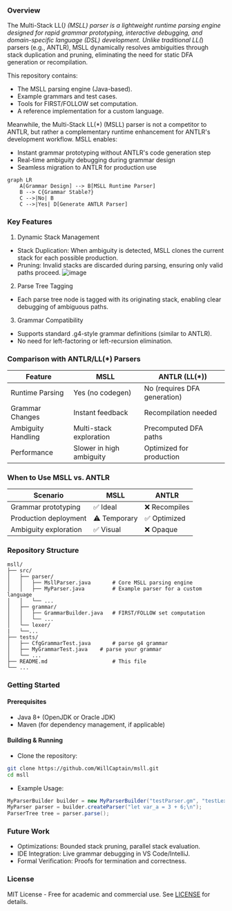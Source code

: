 ### Overview
The Multi-Stack LL(*) (MSLL) parser is a lightweight runtime parsing engine designed for rapid grammar prototyping, interactive debugging, and domain-specific language (DSL) development. Unlike traditional LL(*) parsers (e.g., ANTLR), MSLL dynamically resolves ambiguities through stack duplication and pruning, eliminating the need for static DFA generation or recompilation.

This repository contains:
- The MSLL parsing engine (Java-based).
- Example grammars and test cases.
- Tools for FIRST/FOLLOW set computation.
- A reference implementation for a custom language.

Meanwhile, the Multi-Stack LL(*) (MSLL) parser is not a competitor to ANTLR, but rather a complementary runtime enhancement for ANTLR's development workflow. MSLL enables:
- Instant grammar prototyping without ANTLR's code generation step
- Real-time ambiguity debugging during grammar design
- Seamless migration to ANTLR for production use

````mermaid
graph LR
    A[Grammar Design] --> B[MSLL Runtime Parser]
    B --> C{Grammar Stable?}
    C -->|No| B
    C -->|Yes| D[Generate ANTLR Parser]
````
### Key Features
1. Dynamic Stack Management
- Stack Duplication: When ambiguity is detected, MSLL clones the current stack for each possible production.
- Pruning: Invalid stacks are discarded during parsing, ensuring only valid paths proceed.
![image](https://github.com/user-attachments/assets/3273464d-910f-4620-8245-fb77e03bc701)


2. Parse Tree Tagging
- Each parse tree node is tagged with its originating stack, enabling clear debugging of ambiguous paths.

3. Grammar Compatibility
- Supports standard .g4-style grammar definitions (similar to ANTLR).
- No need for left-factoring or left-recursion elimination.

### Comparison with ANTLR/LL(*) Parsers
|Feature |	MSLL |	ANTLR (LL(*)) |
|--------|-------|----------------|
|Runtime Parsing |	Yes (no codegen)	| No (requires DFA generation)|
|Grammar Changes |	Instant feedback	| Recompilation needed |
|Ambiguity Handling |	Multi-stack exploration |	Precomputed DFA paths|
|Performance |	Slower in high ambiguity |	Optimized for production |

### When to Use MSLL vs. ANTLR
|Scenario |	MSLL |	ANTLR|
|---------|------|-------|
|Grammar prototyping |	✅ Ideal |	❌ Recompiles|
|Production deployment |	⚠️ Temporary |	✅ Optimized|
|Ambiguity exploration	| ✅ Visual	| ❌ Opaque|

### Repository Structure
````
msll/  
├── src/  
│   ├── parser/  
│   │   ├── MsllParser.java       # Core MSLL parsing engine  
│   │   ├── MyParser.java         # Example parser for a custom language  
│   │   └── ...  
│   ├── grammar/  
│   │   ├── GrammarBuilder.java   # FIRST/FOLLOW set computation  
│   │   └── ...  
│   └── lexer/
|   └──...  
├── tests/  
│   ├── CfgGrammarTest.java       # parse g4 grammar 
│   ├── MyGrammarTest.java    # parse your grammar  
│   └── ...  
├── README.md                     # This file  
└── ...  
````
### Getting Started
#### Prerequisites
- Java 8+ (OpenJDK or Oracle JDK)
- Maven (for dependency management, if applicable)

#### Building & Running
- Clone the repository:
````bash
git clone https://github.com/WillCaptain/msll.git
cd msll
```` 
- Example Usage:
````java
MyParserBuilder builder = new MyParserBuilder("testParser.gm", "testLexer.gm");  
MyParser parser = builder.createParser("let var_a = 3 + 6;\n");  
ParserTree tree = parser.parse();  
````
### Future Work
- Optimizations: Bounded stack pruning, parallel stack evaluation.
- IDE Integration: Live grammar debugging in VS Code/IntelliJ.
- Formal Verification: Proofs for termination and correctness.

### License
MIT License - Free for academic and commercial use. See [LICENSE](https://opensource.org/license/mit) for details.
